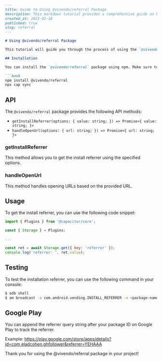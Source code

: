 ```markdown
---
title: Guide to Using @vivendo/referral Package
description: This markdown tutorial provides a comprehensive guide on how to use the @vivendo/referral package in your Capacitor project to track app installs and handle open URLs.
created_at: 2022-02-18
published: true
slug: referral
---

# Using @vivendo/referral Package

This tutorial will guide you through the process of using the `@vivendo/referral` package in your Capacitor project to track app installs and handle open URLs.

## Installation

You can install the `@vivendo/referral` package using npm. Make sure to sync Capacitor after installation.

```bash
npm install @vivendo/referral
npx cap sync
```

## API

The `@vivendo/referral` package provides the following API methods:

- `getInstallReferrer(options: { value: string; }) => Promise<{ value: string; }>`
- `handleOpenUrl(options: { url: string; }) => Promise<{ url: string; }>`

### getInstallReferrer

This method allows you to get the install referrer using the specified options.

### handleOpenUrl

This method handles opening URLs based on the provided URL.

## Usage

To get the install referrer, you can use the following code snippet:

```javascript
import { Plugins } from '@capacitor/core';

const { Storage } = Plugins;

...

const ret = await Storage.get({ key: 'referrer' });
console.log('referrer: ', ret.value);
```

## Testing

To test the installation referrer, you can use the following command in your console:

```bash
$ adb shell
$ am broadcast -a com.android.vending.INSTALL_REFERRER -n <package-name>/com.eladcohen.capainstallref.Receiver --es "referrer" "YEHAAA"
```

## Google Play

You can append the referrer query string after your package ID on Google Play to track the referrer.

Example:
https://play.google.com/store/apps/details?id=com.eladcohen.ghfollower&referrer=YEHAAA

Thank you for using the @vivendo/referral package in your project!
```
```
